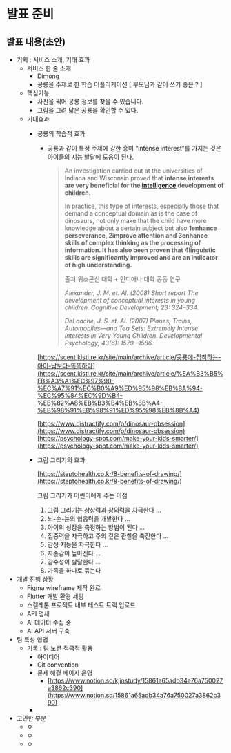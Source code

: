 # 발표 준비
## 발표 내용(초안)

- 기획 : 서비스 소개, 기대 효과
    - 서비스 한 줄 소개
        - Dimong
        - 공룡을 주제로 한 학습 어플리케이션 [ 부모님과 같이 쓰기 좋은 ? ]
    - 핵심기능
        - 사진을 찍어 공룡 정보를 찾을 수 있습니다.
        - 그림을 그려 닮은 공룡을 확인할 수 있다.
    - 기대효과
        - 공룡의 학습적 효과
            - 공룡과 같이 특정 주제에 강한 흥미 “intense interest”를 가지는 것은 아이들의 지능 발달에 도움이 된다.
                
                > An investigation carried out at the universities of Indiana and Wisconsin proved that **intense interests are very beneficial for the [intelligence](https://psychology-spot.com/intelligence/)
                development of children.**
                > 
                > 
                > In practice, this type of interests, especially those that demand a conceptual domain as is the case of dinosaurs, not only make that the child have more knowledge about a certain subject but also **1enhance perseverance, 2improve attention and 3enhance skills of complex thinking as the processing of information. It has also been proven that 4linguistic skills are significantly improved and are an indicator of high understanding.**
                > 
                > 출처 위스콘신 대학 + 인디애나 대학 공동 연구
                > 
                > *Alexander, J. M. et. Al. (2008) Short report The development of conceptual interests in young children. Cognitive Development; 23: 324–334.*
                > 
                > *DeLoache, J. S. et. Al. (2007) Planes, Trains, Automobiles—and Tea Sets: Extremely Intense Interests in Very Young Children. Developmental Psychology; 43(6): 1579 –1586.*
                > 
            
            [https://scent.kisti.re.kr/site/main/archive/article/공룡에-집착하는-아이-남보다-똑똑하다](https://scent.kisti.re.kr/site/main/archive/article/%EA%B3%B5%EB%A3%A1%EC%97%90-%EC%A7%91%EC%B0%A9%ED%95%98%EB%8A%94-%EC%95%84%EC%9D%B4-%EB%82%A8%EB%B3%B4%EB%8B%A4-%EB%98%91%EB%98%91%ED%95%98%EB%8B%A4)
            
            [https://www.distractify.com/p/dinosaur-obsession](https://www.distractify.com/p/dinosaur-obsession)
            [https://psychology-spot.com/make-your-kids-smarter/](https://psychology-spot.com/make-your-kids-smarter/)
            
        - 그림 그리기의 효과
            
            [https://steptohealth.co.kr/8-benefits-of-drawing/](https://steptohealth.co.kr/8-benefits-of-drawing/)
            
            그림 그리기가 어린이에게 주는 이점
            
            1. 그림 그리기는 상상력과 창의력을 자극한다 ...
            2. 뇌-손-눈의 협응력을 개발한다 ...
            3. 아이의 성장을 측정하는 방법이 된다 ...
            4. 집중력을 자극하고 주의 깊은 관찰을 촉진한다 ...
            5. 감성 지능을 자극한다 ...
            6. 자존감이 높아진다 ...
            7. 감수성이 발달한다 ...
            8. 가족을 하나로 묶는다
- 개발 진행 상황
    - Figma wireframe 제작 완료
    - Flutter 개발 환경 세팅
    - 스켈레톤 프로젝트 내부 테스트 트랙 업로드
    - API 명세
    - AI 데이터 수집 중
    - AI API 서버 구축
- 팀 특성 협업
    - 기록 : 팀 노션 적극적 활용
        - 아이디어
        - Git convention
        - 문제 해결 페이지 운영
            - [https://www.notion.so/kjinstudy/15861a65adb34a76a750027a3862c390](https://www.notion.so/15861a65adb34a76a750027a3862c390)
        - 
- 고민한 부분
    - ㅇ
    - ㅇ
    - ㅇ
